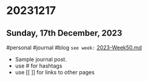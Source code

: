 # 20231217
## Sunday, 17th December, 2023
#personal #journal #blog `see week:` [2023-Week50.md](../2023-Week50.md)

- Sample journal post. 
- use # for hashtags
- use [[ ]] for links to other pages